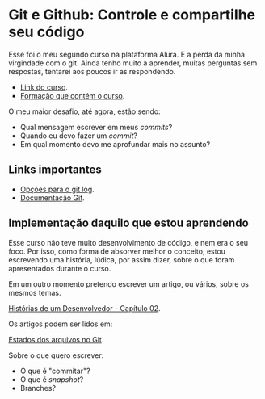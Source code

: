 # Git e Github: Controle e compartilhe seu código

Esse foi o meu segundo curso na plataforma Alura. E a perda da minha virgindade com o git.
Ainda tenho muito a aprender, muitas perguntas sem respostas, tentarei aos poucos ir 
as respondendo.

* [Link do curso](https://www.alura.com.br/curso-online-git-github-controle-de-versao).
* [Formação que contém o curso](https://www.alura.com.br/formacao-carreira-tester-qa).

O meu maior desafio, até agora, estão sendo:
* Qual mensagem escrever em meus *commits*?
* Quando eu devo fazer um *commit*?
* Em qual momento devo me aprofundar mais no assunto?

## Links importantes
* [Opções para o git log](https://devhints.io/git-log).
* [Documentação Git](https://git-scm.com/book/pt-br/v2/Fundamentos-de-Git-Gravando-Altera%C3%A7%C3%B5es-em-Seu-Reposit%C3%B3rio).

## Implementação daquilo que estou aprendendo
Esse curso não teve muito desenvolvimento de código, e nem era o seu foco. Por isso,
como forma de absorver melhor o conceito, estou escrevendo uma história, lúdica, por 
assim dizer, sobre o que foram apresentados durante o curso. 

Em um outro momento pretendo escrever um artigo, ou vários, sobre os mesmos temas.

[Histórias de um Desenvolvedor - Capítulo 02](HistoriasDeUmDesenvolvedor-Capitulo02.md).

Os artigos podem ser lidos em:

[Estados dos arquivos no Git](ARTIGO_Status_Git.md).

Sobre o que quero escrever:
* O que é "commitar"?
* O que é *snapshot*?
* Branches?